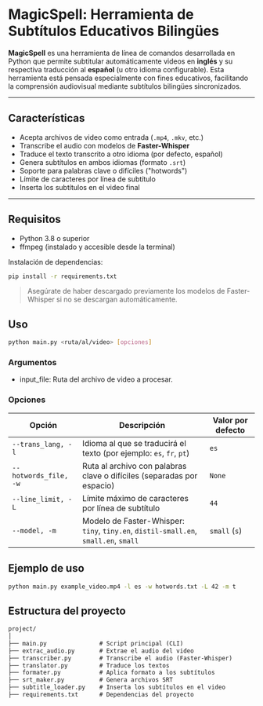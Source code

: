 # MagicSpell: Herramienta de Subtítulos Educativos Bilingües

**MagicSpell** es una herramienta de línea de comandos desarrollada en Python que permite subtitular automáticamente videos en **inglés** y su respectiva traducción al **español** (u otro idioma configurable). Esta herramienta está pensada especialmente con fines educativos, facilitando la comprensión audiovisual mediante subtítulos bilingües sincronizados.

---

## Características

- Acepta archivos de video como entrada (`.mp4`, `.mkv`, etc.)
- Transcribe el audio con modelos de **Faster-Whisper**
- Traduce el texto transcrito a otro idioma (por defecto, español)
- Genera subtítulos en ambos idiomas (formato `.srt`)
- Soporte para palabras clave o difíciles ("hotwords")
- Límite de caracteres por línea de subtítulo
- Inserta los subtítulos en el video final

---

## Requisitos

- Python 3.8 o superior
- ffmpeg (instalado y accesible desde la terminal)

Instalación de dependencias:

```bash
pip install -r requirements.txt
```

> Asegúrate de haber descargado previamente los modelos de Faster-Whisper si no se descargan automáticamente.

## Uso

```bash
python main.py <ruta/al/video> [opciones]
```

### Argumentos
- input_file: Ruta del archivo de video a procesar.


### Opciones
| Opción                | Descripción                                                                         | Valor por defecto |
| --------------------- | ----------------------------------------------------------------------------------- | ----------------- |
| `--trans_lang, -l`    | Idioma al que se traducirá el texto (por ejemplo: `es`, `fr`, `pt`)                 | `es`              |
| `--hotwords_file, -w` | Ruta al archivo con palabras clave o difíciles (separadas por espacio)              | `None`            |
| `--line_limit, -L`    | Límite máximo de caracteres por línea de subtítulo                                  | `44`              |
| `--model, -m`         | Modelo de Faster-Whisper: `tiny`, `tiny.en`, `distil-small.en`, `small.en`, `small` | `small` (`s`)     |

## Ejemplo de uso

```bash
python main.py example_video.mp4 -l es -w hotwords.txt -L 42 -m t
```

## Estructura del proyecto

```txt
project/
│
├── main.py               # Script principal (CLI)
├── extrac_audio.py       # Extrae el audio del video
├── transcriber.py        # Transcribe el audio (Faster-Whisper)
├── translator.py         # Traduce los textos
├── formater.py           # Aplica formato a los subtítulos
├── srt_maker.py          # Genera archivos SRT
├── subtitle_loader.py    # Inserta los subtítulos en el video
├── requirements.txt      # Dependencias del proyecto

```
